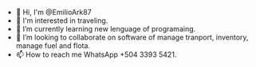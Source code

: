 - 👋 Hi, I'm @EmilioArk87 
- 👀 I'm interested in traveling.
- 🌱 I’m currently learning new lenguage of programaing.
- 💞️ I’m looking to collaborate on software of manage tranport, inventory, manage fuel and flota.
- 📫 How to reach me WhatsApp +504 3393 5421.

<!---
EmilioArk87/EmilioArk87 is a ✨ special ✨ repository because its `README.md` (this file) appears on your GitHub profile.
You can click the Preview link to take a look at your changes.
--->
